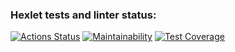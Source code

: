 ### Hexlet tests and linter status:
[![Actions Status](https://github.com/elizablok/backend-project-lvl3/workflows/hexlet-check/badge.svg)](https://github.com/elizablok/backend-project-lvl3/actions)
[![Maintainability](https://api.codeclimate.com/v1/badges/a884ea4306f200c315df/maintainability)](https://codeclimate.com/github/elizablok/backend-project-lvl3/maintainability)
[![Test Coverage](https://api.codeclimate.com/v1/badges/a884ea4306f200c315df/test_coverage)](https://codeclimate.com/github/elizablok/backend-project-lvl3/test_coverage)